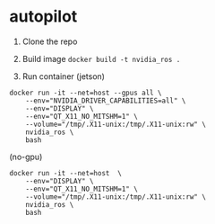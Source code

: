 # autopilot

1. Clone the repo

3. Build image
  ```docker build -t nvidia_ros .```

4. Run container
  (jetson)
  ```
  docker run -it --net=host --gpus all \
      --env="NVIDIA_DRIVER_CAPABILITIES=all" \
      --env="DISPLAY" \
      --env="QT_X11_NO_MITSHM=1" \
      --volume="/tmp/.X11-unix:/tmp/.X11-unix:rw" \
      nvidia_ros \
      bash
  ```
  (no-gpu)
  ```
  docker run -it --net=host  \          
      --env="DISPLAY" \
      --env="QT_X11_NO_MITSHM=1" \
      --volume="/tmp/.X11-unix:/tmp/.X11-unix:rw" \
      nvidia_ros \
      bash
  ```
